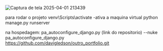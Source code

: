 

![Captura de tela 2025-04-01 213439](https://github.com/user-attachments/assets/f95b8b73-0cb7-4bbf-8933-1531de4f578d)


para rodar o projeto
 venv\Scripts\activate  -ativa a maquina virtual
 python manage.py runserver


na hospedagem:
pa_autoconfigure_django.py (link do repositorio) --nuke
pa_autoconfigure_django.py https://github.com/davigledson/outro_portfolio.git
